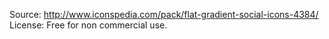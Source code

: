 Source: http://www.iconspedia.com/pack/flat-gradient-social-icons-4384/
License: Free for non commercial use.
